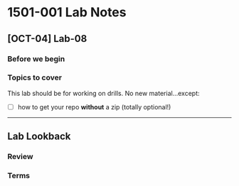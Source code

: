# 1501-001 Lab Notes

## [OCT-04] Lab-08

### Before we begin

### Topics to cover

This lab should be for working on drills. No new material...except:

- [ ] how to get your repo **without** a zip (totally optional!)

---

## Lab Lookback

### Review

### Terms
